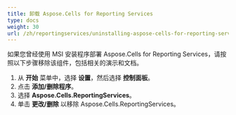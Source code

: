 ```yaml
---
title: 卸载 Aspose.Cells for Reporting Services
type: docs
weight: 30
url: /zh/reportingservices/uninstalling-aspose-cells-for-reporting-services/
---
```


如果您曾经使用 MSI 安装程序部署 Aspose.Cells for Reporting Services，请按照以下步骤移除该组件，包括相关的演示和文档。 

1. 从 **开始** 菜单中，选择 **设置**，然后选择 **控制面板**。
1. 点击 **添加/删除程序**。
1. 选择 **Aspose.Cells.ReportingServices**。
1. 单击 **更改/删除** 以移除 Aspose.Cells.ReportingServices。
